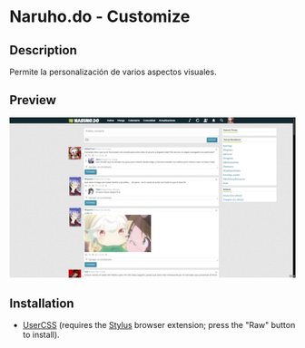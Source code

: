 # Naruho.do - Customize

## Description

Permite la personalización de varios aspectos visuales.

## Preview

![Preview](preview.png)

## Installation

- [UserCSS](./naruho.do-customize.user.css) (requires the [Stylus](https://github.com/openstyles/stylus#releases) browser extension; press the "Raw" button to install).